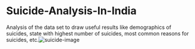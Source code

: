 # Suicide-Analysis-In-India
Analysis of the data set to draw useful results like demographics of suicides, state with highest number of suicides, most common reasons for suicides, etc.![suicide-image](https://static.theprint.in/wp-content/uploads/2020/01/suicide.jpg)
